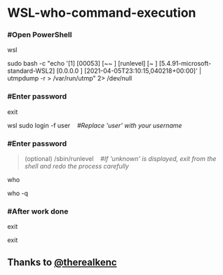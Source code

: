 # WSL-who-command-execution

### #Open PowerShell

wsl

sudo bash -c "echo '[1] [00053] [~~  ] [runlevel] [~       ] [5.4.91-microsoft-standard-WSL2] [0.0.0.0    ] [2021-04-05T23:10:15,040218+00:00]' | utmpdump -r > /var/run/utmp" 2> /dev/null

### #Enter password

exit

wsl sudo login -f user &nbsp;&nbsp;&nbsp;_#Replace 'user' with your username_

### #Enter password

>(optional) /sbin/runlevel &nbsp;&nbsp;&nbsp;_#If 'unknown' is displayed, exit from the shell and redo the process carefully_

who

who -q

### #After work done

exit

exit          


## Thanks to [@therealkenc](https://github.com/therealkenc)

